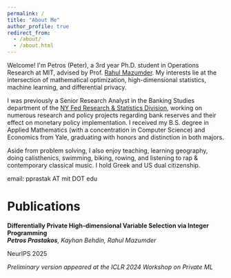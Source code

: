 ```yaml
---
permalink: /
title: "About Me"
author_profile: true
redirect_from: 
  - /about/
  - /about.html
---
```

Welcome! I'm Petros (Peter), a 3rd year Ph.D. student in Operations Research at MIT, advised by Prof. [Rahul Mazumder](https://www.mit.edu/~rahulmaz/). My interests lie at the intersection of mathematical optimization, high-dimensional statistics, machine learning, and differential privacy.  

I was previously a Senior Research Analyst in the Banking Studies department of the [NY Fed Research & Statistics Division](https://www.newyorkfed.org/research), working on numerous research and policy projects regarding bank reserves and their effect on monetary policy implementation. I received my B.S. degree in Applied Mathematics (with a concentration in Computer Science) and Economics from Yale, graduating with honors and distinction in both majors.  

Aside from problem solving, I also enjoy teaching, learning geography, doing calisthenics, swimming, biking, rowing, and listening to rap & contemporary classical music. I hold Greek and US dual citizenship.

email: pprastak AT mit DOT edu

# Publications
**Differentially Private High-dimensional Variable Selection via Integer Programming**  
***Petros Prastakos**, Kayhan Behdin, Rahul Mazumder*

NeurIPS 2025

*Preliminary version appeared at the ICLR 2024 Workshop on Private ML*
